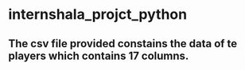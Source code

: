 # internshala_projct_python

## The csv file provided constains the data of te players which contains 17 columns.

